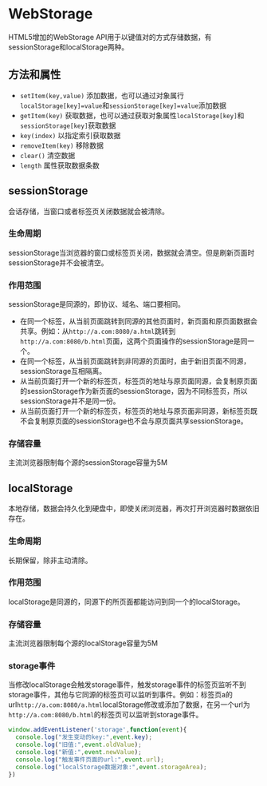 # WebStorage
HTML5增加的WebStorage API用于以键值对的方式存储数据，有sessionStorage和localStorage两种。
## 方法和属性
- `setItem(key,value)` 添加数据，也可以通过对象属行`localStorage[key]=value`和`sessionStorage[key]=value`添加数据
- `getItem(key)` 获取数据，也可以通过获取对象属性`localStorage[key]`和`sessionStorage[key]`获取数据
- `key(index)` 以指定索引获取数据
- `removeItem(key)` 移除数据
- `clear()` 清空数据
- `length` 属性获取数据条数
## sessionStorage
会话存储，当窗口或者标签页关闭数据就会被清除。
### 生命周期
sessionStorage当浏览器的窗口或标签页关闭，数据就会清空。但是刷新页面时sessionStorage并不会被清空。
### 作用范围
sessionStorage是同源的，即协议、域名、端口要相同。
- 在同一个标签，从当前页面跳转到同源的其他页面时，新页面和原页面数据会共享。例如：从`http://a.com:8080/a.html`跳转到`http://a.com:8080/b.html`页面，这两个页面操作的sessionStorage是同一个。
- 在同一个标签，从当前页面跳转到非同源的页面时，由于新旧页面不同源，sessionStorage互相隔离。
- 从当前页面打开一个新的标签页，标签页的地址与原页面同源，会复制原页面的sessionStorage作为新页面的sessionStorage，因为不同标签页，所以sessionStorage并不是同一份。
- 从当前页面打开一个新的标签页，标签页的地址与原页面非同源，新标签页既不会复制原页面的sessionStorage也不会与原页面共享sessionStorage。
### 存储容量
主流浏览器限制每个源的sessionStorage容量为5M
## localStorage
本地存储，数据会持久化到硬盘中，即使关闭浏览器，再次打开浏览器时数据依旧存在。
### 生命周期
长期保留，除非主动清除。
### 作用范围
localStorage是同源的，同源下的所页面都能访问到同一个的localStorage。
### 存储容量
主流浏览器限制每个源的localStorage容量为5M
### storage事件
当修改localStorage会触发storage事件，触发storage事件的标签页监听不到storage事件，其他与它同源的标签页可以监听到事件。例如：标签页a的url`http://a.com:8080/a.html`localStorage修改或添加了数据，在另一个url为`http://a.com:8080/b.html`的标签页可以监听到storage事件。
```js
window.addEventListener('storage',function(event){
  console.log("发生变动的key:",event.key);
  console.log("旧值:",event.oldValue);
  console.log("新值:",event.newValue);
  console.log("触发事件页面的url:",event.url);
  console.log("localStorage数据对象:",event.storageArea);
})
```